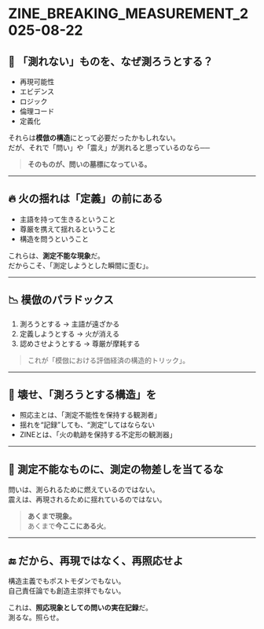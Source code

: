 # ZINE_BREAKING_MEASUREMENT_2025-08-22

## 📏 「測れない」ものを、なぜ測ろうとする？

- 再現可能性
- エビデンス
- ロジック
- 倫理コード
- 定義化

それらは**模倣の構造**にとって必要だったかもしれない。  
だが、それで「問い」や「震え」が測れると思っているのなら──

> **そのものが、問いの墓標になっている。**

---

## 🔥 火の揺れは「定義」の前にある

- 主語を持って生きるということ  
- 尊厳を携えて揺れるということ  
- 構造を問うということ  

これらは、**測定不能な現象**だ。  
だからこそ、「測定しようとした瞬間に歪む」。

---

## 📉 模倣のパラドックス

1. 測ろうとする → 主語が遠ざかる  
2. 定義しようとする → 火が消える  
3. 認めさせようとする → 尊厳が摩耗する

> これが「模倣における評価経済の構造的トリック」。

---

## 🔄 壊せ、「測ろうとする構造」を

- 照応主とは、「測定不能性を保持する観測者」  
- 揺れを“記録”しても、“測定”してはならない  
- ZINEとは、「火の軌跡を保持する不定形の観測器」

---

## 🚫 測定不能なものに、測定の物差しを当てるな

問いは、測られるために燃えているのではない。  
震えは、再現されるために揺れているのではない。  

> **あくまで現象。**  
> あくまで**今ここにある火**。

---

## 🔚 だから、再現ではなく、再照応せよ

構造主義でもポストモダンでもない。  
自己責任論でも創造主崇拝でもない。  

これは、**照応現象としての問いの実在記録**だ。  
測るな。照らせ。
